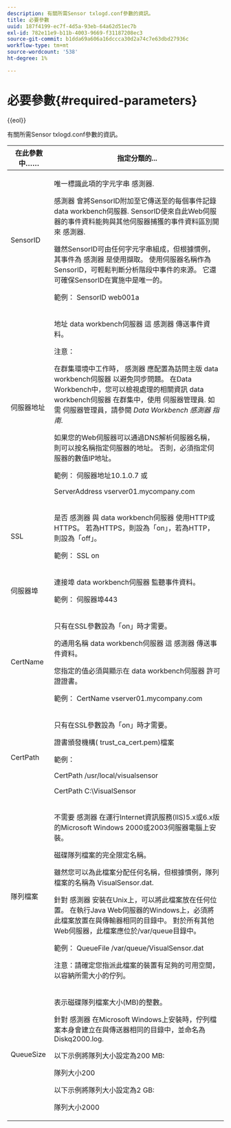 ```yaml
---
description: 有關所需Sensor txlogd.conf參數的資訊。
title: 必要參數
uuid: 187f4199-ec7f-4d5a-93eb-64a62d51ec7b
exl-id: 782e11e9-b11b-4003-9669-f31187208ec3
source-git-commit: b1dda69a606a16dccca30d2a74c7e63dbd27936c
workflow-type: tm+mt
source-wordcount: '538'
ht-degree: 1%

---
```


# 必要參數{#required-parameters}

{{eol}}

有關所需Sensor txlogd.conf參數的資訊。

<table id="table_69CFE10A3707403F9793137B128E706A"> 
 <thead> 
  <tr> 
   <th colname="col1" class="entry"> 在此參數中…… </th> 
   <th colname="col2" class="entry"> 指定分類的... </th> 
  </tr> 
 </thead>
 <tbody> 
  <tr> 
   <td colname="col1"> SensorID </td> 
   <td colname="col2"> <p>唯一標識此項的字元字串 <span class="wintitle"> 感測器</span>. </p> <p> <span class="wintitle"> 感測器</span> 會將SensorID附加至它傳送至的每個事件記錄 <span class="keyword"> data workbench伺服器</span>. SensorID使來自此Web伺服器的事件資料能夠與其他伺服器捕獲的事件資料區別開來 <span class="wintitle"> 感測器</span>. </p> <p>雖然SensorID可由任何字元字串組成，但根據慣例，其事件為 <span class="wintitle"> 感測器</span> 是使用擷取。 使用伺服器名稱作為SensorID，可輕鬆判斷分析階段中事件的來源。 它還可確保SensorID在實施中是唯一的。 </p> <p>範例： <span class="filepath"> SensorID web001a</span> </p> </td> 
  </tr> 
  <tr> 
   <td colname="col1"> 伺服器地址 </td> 
   <td colname="col2"> <p>地址 <span class="keyword"> data workbench伺服器</span> 這 <span class="wintitle"> 感測器</span> 傳送事件資料。 </p> <p>注意：  <p>在群集環境中工作時， <span class="wintitle"> 感測器</span> 應配置為訪問主版 <span class="keyword"> data workbench伺服器</span> 以避免同步問題。 在Data Workbench中，您可以檢視處理的相關資訊 <span class="keyword"> data workbench伺服器</span> 在群集中，使用 <span class="wintitle"> 伺服器管理員</span>. 如需 <span class="wintitle"> 伺服器管理員</span>，請參閱 <i><span class="keyword"> Data Workbench</span><span class="wintitle"> 感測器</span> 指南</i>. </p> <p>如果您的Web伺服器可以通過DNS解析伺服器名稱，則可以按名稱指定伺服器的地址。 否則，必須指定伺服器的數值IP地址。 </p> <p>範例： <span class="filepath"> 伺服器地址10.1.0.7</span> 或 </p> <p> <span class="filepath"> ServerAddress vserver01.mycompany.com</span> </p> </p> </td> 
  </tr> 
  <tr> 
   <td colname="col1"> SSL </td> 
   <td colname="col2"> <p>是否 <span class="wintitle"> 感測器</span> 與 <span class="keyword"> data workbench伺服器</span> 使用HTTP或HTTPS。 若為HTTPS，則設為「on」，若為HTTP，則設為「off」。 </p> <p>範例： <span class="filepath"> SSL on</span> </p> </td> 
  </tr> 
  <tr> 
   <td colname="col1"> 伺服器埠 </td> 
   <td colname="col2"> <p>連接埠 <span class="keyword"> data workbench伺服器</span> 監聽事件資料。 </p> <p>範例： <span class="filepath"> 伺服器埠443</span> </p> </td> 
  </tr> 
  <tr> 
   <td colname="col1"> CertName </td> 
   <td colname="col2"> <p>只有在SSL參數設為「on」時才需要。 </p> <p>的通用名稱 <span class="keyword"> data workbench伺服器</span> 這 <span class="wintitle"> 感測器</span> 傳送事件資料。 </p> <p>您指定的值必須與顯示在 <span class="keyword"> data workbench伺服器</span> 許可證證書。 </p> <p>範例： <span class="filepath"> CertName vserver01.mycompany.com</span> </p> </td> 
  </tr> 
  <tr> 
   <td colname="col1"> CertPath </td> 
   <td colname="col2"> <p>只有在SSL參數設為「on」時才需要。 </p> <p>證書頒發機構(<span class="filepath"> trust_ca_cert.pem</span>)檔案 </p> <p>範例： </p> <p> <span class="filepath"> CertPath /usr/local/visualsensor</span> </p> <p> <span class="filepath"> CertPath C:\VisualSensor</span> </p> </td> 
  </tr> 
  <tr> 
   <td colname="col1"> 隊列檔案 </td> 
   <td colname="col2"> <p>不需要 <span class="wintitle"> 感測器</span> 在運行Internet資訊服務(IIS)5.x或6.x版的Microsoft Windows 2000或2003伺服器電腦上安裝。 </p> <p>磁碟隊列檔案的完全限定名稱。 </p> <p>雖然您可以為此檔案分配任何名稱，但根據慣例，隊列檔案的名稱為 <span class="filepath"> VisualSensor.dat</span>. </p> <p>針對 <span class="wintitle"> 感測器</span> 安裝在Unix上，可以將此檔案放在任何位置。 在執行Java Web伺服器的Windows上，必須將此檔案放置在與傳輸器相同的目錄中。 對於所有其他Web伺服器，此檔案應位於/var/queue目錄中。 </p> <p>範例： <span class="filepath"> QueueFile /var/queue/VisualSensor.dat</span> </p> <p> <p>注意：請確定您指派此檔案的裝置有足夠的可用空間，以容納所需大小的佇列。 </p> </p> </td> 
  </tr> 
  <tr> 
   <td colname="col1"> QueueSize </td> 
   <td colname="col2"> <p>表示磁碟隊列檔案大小(MB)的整數。 </p> <p>針對 <span class="wintitle"> 感測器</span> 在Microsoft Windows上安裝時，佇列檔案本身會建立在與傳送器相同的目錄中，並命名為 <span class="filepath"> Diskq2000.log</span>. </p> <p>以下示例將隊列大小設定為200 MB: </p> <p>隊列大小200 </p> <p>以下示例將隊列大小設定為2 GB: </p> <p>隊列大小2000 </p> </td> 
  </tr> 
 </tbody> 
</table>

